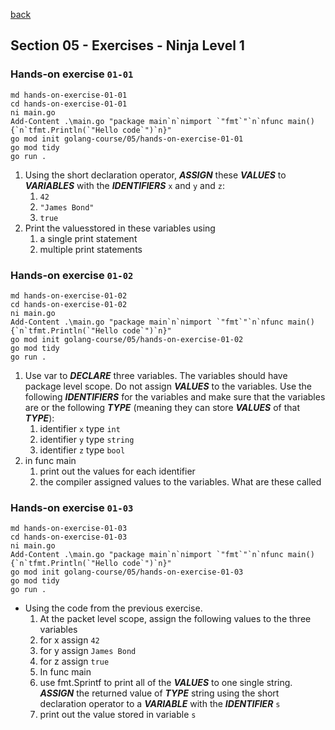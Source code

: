 [back](../LOCAL_NOTES.md)

## Section 05 - Exercises - Ninja Level 1
### Hands-on exercise `01-01`
```
md hands-on-exercise-01-01
cd hands-on-exercise-01-01
ni main.go
Add-Content .\main.go "package main`n`nimport `"fmt`"`n`nfunc main() {`n`tfmt.Println(`"Hello code`")`n}"
go mod init golang-course/05/hands-on-exercise-01-01
go mod tidy
go run .
```
  1. Using the short declaration operator, ***ASSIGN*** these ***VALUES*** to ***VARIABLES*** with the ***IDENTIFIERS*** `x` and `y` and `z`:
      1. `42`
      1. `"James Bond"`
      1. `true`
  1. Print the valuesstored in these variables using
      1. a single print statement
      1. multiple print statements 
### Hands-on exercise `01-02`
```
md hands-on-exercise-01-02
cd hands-on-exercise-01-02
ni main.go
Add-Content .\main.go "package main`n`nimport `"fmt`"`n`nfunc main() {`n`tfmt.Println(`"Hello code`")`n}"
go mod init golang-course/05/hands-on-exercise-01-02
go mod tidy
go run .
```
  1. Use var to ***DECLARE*** three variables. The variables should have package level scope. Do not assign ***VALUES*** to the variables. Use the following ***IDENTIFIERS*** for the variables and make sure that the variables are or the following ***TYPE*** (meaning they can store ***VALUES*** of that ***TYPE***):
      1. identifier `x` type `int`
      1. identifier `y` type `string`
      1. identifier `z` type `bool`
  1. in func main
      1. print out the values for each identifier
      1. the compiler assigned values to the variables. What are these called
### Hands-on exercise `01-03`
```
md hands-on-exercise-01-03
cd hands-on-exercise-01-03
ni main.go
Add-Content .\main.go "package main`n`nimport `"fmt`"`n`nfunc main() {`n`tfmt.Println(`"Hello code`")`n}"
go mod init golang-course/05/hands-on-exercise-01-03
go mod tidy
go run .
```
- Using the code from the previous exercise. 
  1. At the packet level scope, assign the following values to the three variables
    1. for x assign `42`
    1. for y assign `James Bond`
    1. for z assign `true`
  1. In func main
    1. use fmt.Sprintf to print all of the ***VALUES*** to one single string. ***ASSIGN*** the returned value of ***TYPE*** string using the short declaration operator to a ***VARIABLE*** with the ***IDENTIFIER*** `s`
    1. print out the value stored in variable `s`